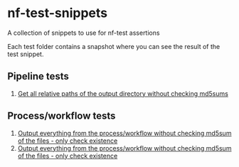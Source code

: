 # nf-test-snippets
A collection of snippets to use for nf-test assertions

Each test folder contains a snapshot where you can see the result of the test snippet.

## Pipeline tests

1. [Get all relative paths of the output directory without checking md5sums](tests/pipeline/relative_paths_outdir/main.nf.test)

## Process/workflow tests

1. [Output everything from the process/workflow without checking md5sum of the files - only check existence](tests/process/no_md5sum_exist/main.nf.test)
1. [Output everything from the process/workflow without checking md5sum of the files - only check existence](tests/process/no_md5sum_content/main.nf.test)
